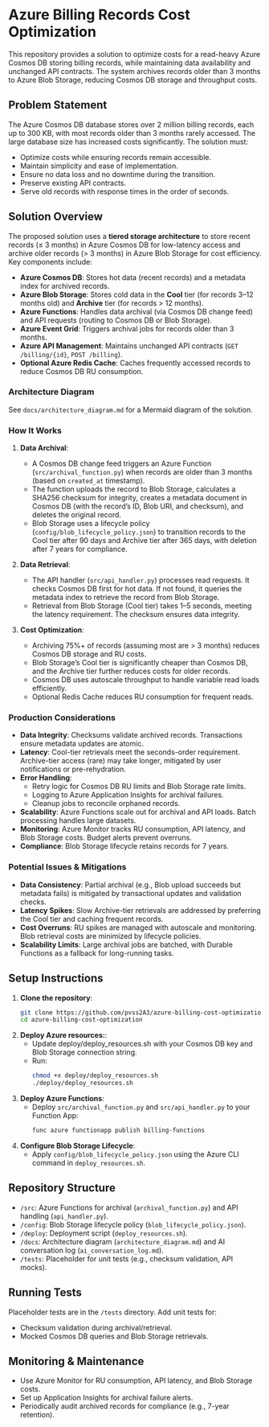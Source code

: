 # Azure Billing Records Cost Optimization

This repository provides a solution to optimize costs for a read-heavy Azure Cosmos DB storing billing records, while maintaining data availability and unchanged API contracts. The system archives records older than 3 months to Azure Blob Storage, reducing Cosmos DB storage and throughput costs.

## Problem Statement

The Azure Cosmos DB database stores over 2 million billing records, each up to 300 KB, with most records older than 3 months rarely accessed. The large database size has increased costs significantly. The solution must:
- Optimize costs while ensuring records remain accessible.
- Maintain simplicity and ease of implementation.
- Ensure no data loss and no downtime during the transition.
- Preserve existing API contracts.
- Serve old records with response times in the order of seconds.

## Solution Overview

The proposed solution uses a **tiered storage architecture** to store recent records (≤ 3 months) in Azure Cosmos DB for low-latency access and archive older records (> 3 months) in Azure Blob Storage for cost efficiency. Key components include:

- **Azure Cosmos DB**: Stores hot data (recent records) and a metadata index for archived records.
- **Azure Blob Storage**: Stores cold data in the **Cool** tier (for records 3–12 months old) and **Archive** tier (for records > 12 months).
- **Azure Functions**: Handles data archival (via Cosmos DB change feed) and API requests (routing to Cosmos DB or Blob Storage).
- **Azure Event Grid**: Triggers archival jobs for records older than 3 months.
- **Azure API Management**: Maintains unchanged API contracts (`GET /billing/{id}`, `POST /billing`).
- **Optional Azure Redis Cache**: Caches frequently accessed records to reduce Cosmos DB RU consumption.

### Architecture Diagram

See `docs/architecture_diagram.md` for a Mermaid diagram of the solution.

### How It Works

1. **Data Archival**:
   - A Cosmos DB change feed triggers an Azure Function (`src/archival_function.py`) when records are older than 3 months (based on `created_at` timestamp).
   - The function uploads the record to Blob Storage, calculates a SHA256 checksum for integrity, creates a metadata document in Cosmos DB (with the record’s ID, Blob URI, and checksum), and deletes the original record.
   - Blob Storage uses a lifecycle policy (`config/blob_lifecycle_policy.json`) to transition records to the Cool tier after 90 days and Archive tier after 365 days, with deletion after 7 years for compliance.

2. **Data Retrieval**:
   - The API handler (`src/api_handler.py`) processes read requests. It checks Cosmos DB first for hot data. If not found, it queries the metadata index to retrieve the record from Blob Storage.
   - Retrieval from Blob Storage (Cool tier) takes 1–5 seconds, meeting the latency requirement. The checksum ensures data integrity.

3. **Cost Optimization**:
   - Archiving 75%+ of records (assuming most are > 3 months) reduces Cosmos DB storage and RU costs.
   - Blob Storage’s Cool tier is significantly cheaper than Cosmos DB, and the Archive tier further reduces costs for older records.
   - Cosmos DB uses autoscale throughput to handle variable read loads efficiently.
   - Optional Redis Cache reduces RU consumption for frequent reads.

### Production Considerations

- **Data Integrity**: Checksums validate archived records. Transactions ensure metadata updates are atomic.
- **Latency**: Cool-tier retrievals meet the seconds-order requirement. Archive-tier access (rare) may take longer, mitigated by user notifications or pre-rehydration.
- **Error Handling**:
  - Retry logic for Cosmos DB RU limits and Blob Storage rate limits.
  - Logging to Azure Application Insights for archival failures.
  - Cleanup jobs to reconcile orphaned records.
- **Scalability**: Azure Functions scale out for archival and API loads. Batch processing handles large datasets.
- **Monitoring**: Azure Monitor tracks RU consumption, API latency, and Blob Storage costs. Budget alerts prevent overruns.
- **Compliance**: Blob Storage lifecycle retains records for 7 years.

### Potential Issues & Mitigations

- **Data Consistency**: Partial archival (e.g., Blob upload succeeds but metadata fails) is mitigated by transactional updates and validation checks.
- **Latency Spikes**: Slow Archive-tier retrievals are addressed by preferring the Cool tier and caching frequent records.
- **Cost Overruns**: RU spikes are managed with autoscale and monitoring. Blob retrieval costs are minimized by lifecycle policies.
- **Scalability Limits**: Large archival jobs are batched, with Durable Functions as a fallback for long-running tasks.

## Setup Instructions

1. **Clone the repository**:
   ```bash
   git clone https://github.com/pvss2A3/azure-billing-cost-optimization.git
   cd azure-billing-cost-optimization

2. **Deploy Azure resources:**:
   - Update deploy/deploy_resources.sh with your Cosmos DB key and Blob Storage connection string.
   - Run:
      ```bash
      chmod +x deploy/deploy_resources.sh
      ./deploy/deploy_resources.sh

3. **Deploy Azure Functions**:
   - Deploy `src/archival_function.py` and `src/api_handler.py` to your Function App:
      ```bash
      func azure functionapp publish billing-functions
   
4. **Configure Blob Storage Lifecycle**:
   - Apply `config/blob_lifecycle_policy.json` using the Azure CLI command in `deploy_resources.sh`.

## Repository Structure

   - `/src`: Azure Functions for archival (`archival_function.py`) and API handling (`api_handler.py`).
   - `/config`: Blob Storage lifecycle policy (`blob_lifecycle_policy.json`).
   - `/deploy`: Deployment script (`deploy_resources.sh`).
   - `/docs`: Architecture diagram (`architecture_diagram.md`) and AI conversation log (`ai_conversation_log.md`).
   - `/tests`: Placeholder for unit tests (e.g., checksum validation, API mocks).

## Running Tests

Placeholder tests are in the `/tests` directory. Add unit tests for:
   - Checksum validation during archival/retrieval.
   - Mocked Cosmos DB queries and Blob Storage retrievals.
   
## Monitoring & Maintenance

   - Use Azure Monitor for RU consumption, API latency, and Blob Storage costs.
   - Set up Application Insights for archival failure alerts.
   - Periodically audit archived records for compliance (e.g., 7-year retention).

